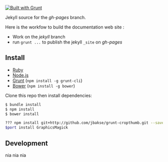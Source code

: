 [![Built with Grunt](https://cdn.gruntjs.com/builtwith.png)](http://gruntjs.com/)


Jekyll source for the *gh-pages* branch.

Here is the workfow to build the documentation web site :

- Work on the *jekyll* branch
- run `grunt ...` to publish the jekyll `_site` on *gh-pages*





## Install

- [Ruby](http://www.ruby-lang.org/)
- [Node.js](http://nodejs.org/)
- [Grunt](http://gruntjs.com/) (`npm install -g grunt-cli`)
- [Bower](http://bower.io/) (`npm install -g bower`)

Clone this repo then install dependencies:

```bash
$ bundle install
$ npm install
$ bower install

??? npm install git+http://github.com/jbakse/grunt-cropthumb.git --save-dev ???
$port install GraphicsMagick
```

## Development

nia nia nia
